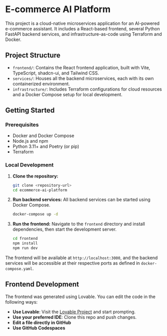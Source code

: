 # E-commerce AI Platform

This project is a cloud-native microservices application for an AI-powered e-commerce assistant. It includes a React-based frontend, several Python FastAPI backend services, and infrastructure-as-code using Terraform and Docker.

## Project Structure

- `frontend/`: Contains the React frontend application, built with Vite, TypeScript, shadcn-ui, and Tailwind CSS.
- `services/`: Houses all the backend microservices, each with its own containerized environment.
- `infrastructure/`: Includes Terraform configurations for cloud resources and a Docker Compose setup for local development.

## Getting Started

### Prerequisites

- Docker and Docker Compose
- Node.js and npm
- Python 3.11+ and Poetry (or pip)
- Terraform

### Local Development

1.  **Clone the repository:**
    ```bash
    git clone <repository-url>
    cd ecommerce-ai-platform
    ```

2.  **Run backend services:**
    All backend services can be started using Docker Compose.
    ```bash
    docker-compose up -d
    ```

3.  **Run the frontend:**
    Navigate to the `frontend` directory and install dependencies, then start the development server.
    ```bash
    cd frontend
    npm install
    npm run dev
    ```

The frontend will be available at `http://localhost:3000`, and the backend services will be accessible at their respective ports as defined in `docker-compose.yaml`.

## Frontend Development

The frontend was generated using Lovable. You can edit the code in the following ways:

*   **Use Lovable**: Visit the [Lovable Project](https://lovable.dev/projects/1dee1898-bc01-41b4-9477-f6e69e46792b) and start prompting.
*   **Use your preferred IDE**: Clone this repo and push changes.
*   **Edit a file directly in GitHub**
*   **Use GitHub Codespaces**
